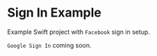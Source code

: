 # Sign In Example

Example Swift project with `Facebook` sign in setup.  

`Google Sign In` coming soon.  
